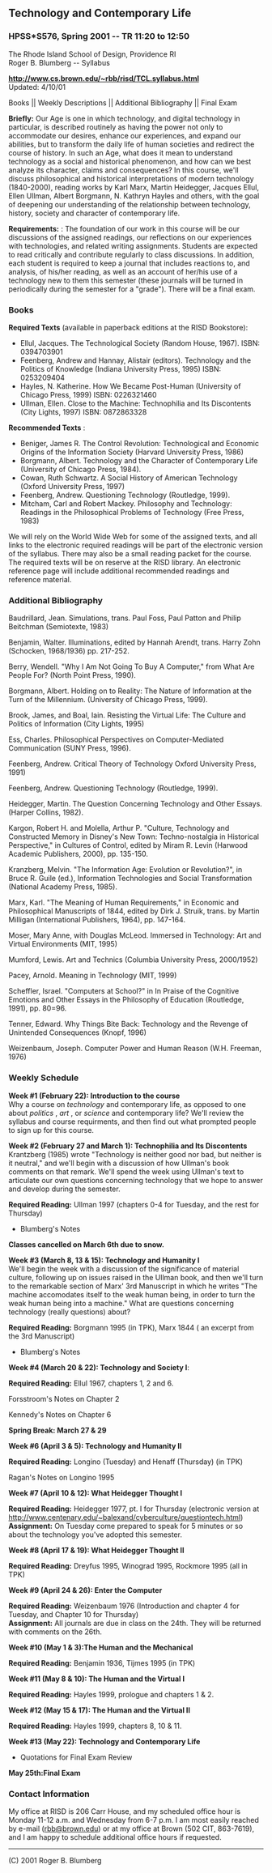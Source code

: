 ## Technology and Contemporary Life

### HPSS*S576, Spring 2001 -- TR 11:20 to 12:50  
The Rhode Island School of Design, Providence RI  
Roger B. Blumberg \-- Syllabus

**http://www.cs.brown.edu/~rbb/risd/TCL.syllabus.html**  
Updated: 4/10/01

Books || Weekly Descriptions || Additional Bibliography || Final Exam

**Briefly:** Our Age is one in which technology, and digital technology in
particular, is described routinely as having the power not only to accommodate
our desires, enhance our experiences, and expand our abilities, but to
transform the daily life of human societies and redirect the course of
history. In such an Age, what does it mean to understand technology as a
social and historical phenomenon, and how can we best analyze its character,
claims and consequences? In this course, we'll discuss philosophical and
historical interpretations of modern technology (1840-2000), reading works by
Karl Marx, Martin Heidegger, Jacques Ellul, Ellen Ullman, Albert Borgmann, N.
Kathryn Hayles and others, with the goal of deepening our understanding of the
relationship between technology, history, society and character of
contemporary life.

**Requirements:** : The foundation of our work in this course will be our
discussions of the assigned readings, our reflections on our experiences with
technologies, and related writing assignments. Students are expected to read
critically and contribute regularly to class discussions. In addition, each
student is required to keep a journal that includes reactions to, and
analysis, of his/her reading, as well as an account of her/his use of a
technology new to them this semester (these journals will be turned in
periodically during the semester for a "grade"). There will be a final exam.

### Books

**Required Texts** (available in paperback editions at the RISD Bookstore):  

  * Ellul, Jacques. The Technological Society (Random House, 1967). ISBN: 0394703901 
  * Feenberg, Andrew and Hannay, Alistair (editors). Technology and the Politics of Knowledge (Indiana University Press, 1995) ISBN: 0253209404 
  * Hayles, N. Katherine. How We Became Post-Human (University of Chicago Press, 1999) ISBN: 0226321460 
  * Ullman, Ellen. Close to the Machine: Technophilia and Its Discontents (City Lights, 1997) ISBN: 0872863328 

**Recommended Texts** :  

  * Beniger, James R. The Control Revolution: Technological and Economic Origins of the Information Society (Harvard University Press, 1986) 
  * Borgmann, Albert. Technology and the Character of Contemporary Life (University of Chicago Press, 1984). 
  * Cowan, Ruth Schwartz. A Social History of American Technology (Oxford University Press, 1997) 
  * Feenberg, Andrew. Questioning Technology (Routledge, 1999). 
  * Mitcham, Carl and Robert Mackey. Philosophy and Technology: Readings in the Philosophical Problems of Technology (Free Press, 1983) 

We will rely on the World Wide Web for some of the assigned texts, and all
links to the electronic required readings will be part of the electronic
version of the syllabus. There may also be a small reading packet for the
course. The required texts will be on reserve at the RISD library. An
electronic reference page will include additional recommended readings and
reference material.

  

### Additional Bibliography

Baudrillard, Jean. Simulations, trans. Paul Foss, Paul Patton and Philip
Beitchman (Semiotexte, 1983)

Benjamin, Walter. Illuminations, edited by Hannah Arendt, trans. Harry Zohn
(Schocken, 1968/1936) pp. 217-252.

Berry, Wendell. "Why I Am Not Going To Buy A Computer," from What Are People
For? (North Point Press, 1990).

Borgmann, Albert. Holding on to Reality: The Nature of Information at the Turn
of the Millennium. (University of Chicago Press, 1999).

Brook, James, and Boal, Iain. Resisting the Virtual Life: The Culture and
Politics of Information (City Lights, 1995)

Ess, Charles. Philosophical Perspectives on Computer-Mediated Communication
(SUNY Press, 1996).

Feenberg, Andrew. Critical Theory of Technology Oxford University Press, 1991)

Feenberg, Andrew. Questioning Technology (Routledge, 1999).

Heidegger, Martin. The Question Concerning Technology and Other Essays.
(Harper Collins, 1982).

Kargon, Robert H. and Molella, Arthur P. "Culture, Technology and Constructed
Memory in Disney's New Town: Techno-nostalgia in Historical Perspective," in
Cultures of Control, edited by Miram R. Levin (Harwood Academic Publishers,
2000), pp. 135-150.

Kranzberg, Melvin. "The Information Age: Evolution or Revolution?", in Bruce
R. Guile (ed.), Information Technologies and Social Transformation (National
Academy Press, 1985).

Marx, Karl. "The Meaning of Human Requirements," in Economic and Philosophical
Manuscripts of 1844, edited by Dirk J. Struik, trans. by Martin Milligan
(International Publishers, 1964), pp. 147-164.

Moser, Mary Anne, with Douglas McLeod. Immersed in Technology: Art and Virtual
Environments (MIT, 1995)

Mumford, Lewis. Art and Technics (Columbia University Press, 2000/1952)

Pacey, Arnold. Meaning in Technology (MIT, 1999)

Scheffler, Israel. "Computers at School?" in In Praise of the Cognitive
Emotions and Other Essays in the Philosophy of Education (Routledge, 1991),
pp. 80=96.

Tenner, Edward. Why Things Bite Back: Technology and the Revenge of Unintended
Consequences (Knopf, 1996)

Weizenbaum, Joseph. Computer Power and Human Reason (W.H. Freeman, 1976)

### Weekly Schedule

**Week #1 (February 22): Introduction to the course**  
Why a course on _technology_ and contemporary life, as opposed to one about
_politics_ , _art_ , or _science_ and contemporary life? We'll review the
syllabus and course requirments, and then find out what prompted people to
sign up for this course.

**Week #2 (February 27 and March 1): Technophilia and Its Discontents**  
Krantzberg (1985) wrote "Technology is neither good nor bad, but neither is it
neutral," and we'll begin with a discussion of how Ullman's book comments on
that remark. We'll spend the week using Ullman's text to articulate our own
questions concerning technology that we hope to answer and develop during the
semester.

**Required Reading:** Ullman 1997 (chapters 0-4 for Tuesday, and the rest for
Thursday)

  * Blumberg's Notes

**Classes cancelled on March 6th due to snow.**

**Week #3 (March 8, 13 & 15): Technology and Humanity I**  
We'll begin the week with a discussion of the significance of material
culture, following up on issues raised in the Ullman book, and then we'll turn
to the remarkable section of Marx' 3rd Manuscript in which he writes "The
machine accomodates itself to the weak human being, in order to turn the weak
human being into a machine." What are questions concerning technology (really
questions) about?

**Required Reading:** Borgmann 1995 (in  TPK), Marx 1844 ( an excerpt from the
3rd Manuscript)

  * Blumberg's Notes 

**Week #4 (March 20 & 22): Technology and Society I**:  

**Required Reading:** Ellul 1967, chapters 1, 2 and 6.

Forsstroom's Notes on Chapter 2

Kennedy's Notes on Chapter 6

**Spring Break: March 27 & 29**

**Week #6 (April 3 & 5): Technology and Humanity II**  

**Required Reading:** Longino (Tuesday) and Henaff (Thursday) (in  TPK)

Ragan's Notes on Longino 1995

**Week #7 (April 10 & 12): What Heidegger Thought I**  

**Required Reading:** Heidegger 1977, pt. I for Thursday (electronic version
at http://www.centenary.edu/~balexand/cyberculture/questiontech.html)  
**Assignment:** On Tuesday come prepared to speak for 5 minutes or so about
the technology you've adopted this semester.

**Week #8 (April 17 & 19): What Heidegger Thought II**  

**Required Reading:** Dreyfus 1995, Winograd 1995, Rockmore 1995 (all in  TPK)

**Week #9 (April 24 & 26): Enter the Computer**  

**Required Reading:** Weizenbaum 1976 (Introduction and chapter 4 for Tuesday,
and Chapter 10 for Thursday)  
**Assignment:** All journals are due in class on the 24th. They will be
returned with comments on the 26th.

**Week #10 (May 1 & 3):The Human and the Mechanical**  

**Required Reading:** Benjamin 1936, Tijmes 1995 (in  TPK)

**Week #11 (May 8 & 10): The Human and the Virtual I**  

**Required Reading:** Hayles 1999, prologue and chapters 1  & 2\.

**Week #12 (May 15 & 17): The Human and the Virtual II**

**Required Reading:** Hayles 1999, chapters 8, 10  & 11\.

**Week #13 (May 22): Technology and Contemporary Life**  

  * Quotations for Final Exam Review 

**May 25th:Final Exam**

### Contact Information

My office at RISD is 206 Carr House, and my scheduled office hour is Monday
11-12 a.m. and Wednesday from 6-7 p.m. I am most easily reached by e-mail
(rbb@brown.edu) or at my office at Brown (502 CIT, 863-7619), and I am happy
to schedule additional office hours if requested.

* * *

(C) 2001 Roger B. Blumberg

